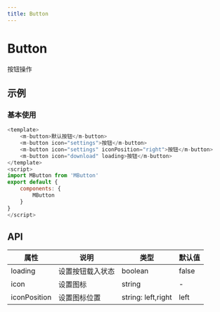 ```yaml
---
title: Button
---
```


# Button

按钮操作

## 示例

### 基本使用

<ClientOnly>
<button-demo/>
</ClientOnly>

```js
<template>
    <m-button>默认按钮</m-button>
    <m-button icon="settings">按钮</m-button>
    <m-button icon="settings" iconPosition="right">按钮</m-button>
    <m-button icon="download" loading>按钮</m-button>
</template>
<script>
import MButton from 'MButton'
export default {
	components: {
		MButton
	}
}
</script>
```

## API

| 属性         | 说明             | 类型               | 默认值 |
| ------------ | ---------------- | ------------------ | ------ |
| loading      | 设置按钮载入状态 | boolean            | false  |
| icon         | 设置图标         | string             | -      |
| iconPosition | 设置图标位置     | string: left,right | left   |
